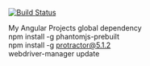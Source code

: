 [![Build Status](https://travis-ci.org/jasdevsidhu12/AngularWebDevelopment.svg?branch=master)](https://travis-ci.org/jasdevsidhu12/AngularWebDevelopment)

My Angular Projects
global dependency <br>
npm install -g phantomjs-prebuilt <br>
npm install -g protractor@5.1.2 <br>
webdriver-manager update
